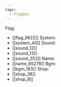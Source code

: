 ```yaml
---
tags:
  - FlagSet
---
```

Flag:
- [[flag_9622]]
System:
- [[system_40]]
Sound:
- [[sound_12]]
- [[sound_13]]
- [[sound_353]]
Name:
- [[name_65278]]
Bgm:
- [[bgm_183]]
Shop:
- [[shop_38]]
- [[shop_9]]
